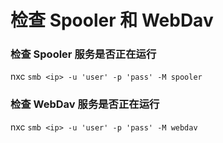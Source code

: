 # 检查 Spooler 和 WebDav

### 检查 Spooler 服务是否正在运行

nxc `smb <ip> -u 'user' -p 'pass' -M spooler`

### 检查 WebDav 服务是否正在运行

nxc `smb <ip> -u 'user' -p 'pass' -M webdav`
